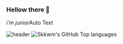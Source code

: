 ### Hellow there 👋
*i'm junior*<span style="color:auto">Auto Text</span>

![header](https://capsule-render.vercel.app/api?type=wave&color=auto&height=270&section=header&animation=blinking&text=The%20World&fontSize=90)
![Skkwm's GitHub Top languages](https://github-readme-stats.vercel.app/api?username=skkwm&theme=vision-friendly-dark&show_icons=true&size=200)
<!--
**skkwm/skkwm** is a ✨ _special_ ✨ repository because its `.md` (this file) appears on your GitHub profile.

Here are some ideas to get you started:

- 🔭 I’m currently working on ...
- 🌱 I’m currently learning ...데이터 베이스,파이썬,자바..etc
- 👯 I’m looking to collaborate on ...
- 🤔 I’m looking for help with ...
- 💬 Ask me about ...
- 📫 How to reach me: ...
- 😄 Pronouns: ...
- ⚡ Fun fact: ...
-->
